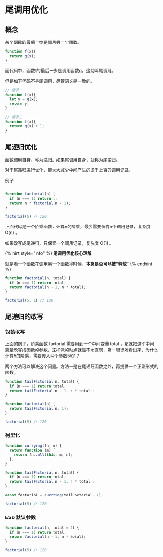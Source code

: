 # 尾调用优化

## 概念

某个函数的最后一步是调用另一个函数。

```javascript
function f(x){
  return g(x);
}
```

面代码中，函数f的最后一步是调用函数g，这就叫尾调用。

但是如下代码不是尾调用，尽管语义是一致的。

```javascript
// 情况一
function f(x){
  let y = g(x);
  return y;
}

// 情况二
function f(x){
  return g(x) + 1;
}
```

## 尾递归优化

函数调用自身，称为递归。如果尾调用自身，就称为尾递归。

对于尾递归进行优化，能大大减少中间产生的成千上百的调用记录。

例子

```javascript

function factorial(n) {
  if (n === 1) return 1;
  return n * factorial(n - 1);
}

factorial(5) // 120
```

上面代码是一个阶乘函数，计算n的阶乘，最多需要保存n个调用记录，复杂度 O\(n\) 。

如果改写成尾递归，只保留一个调用记录，复杂度 O\(1\) 。

{% hint style="info" %}
**尾调用优化核心理解**

就是看一个函数在调用另一个函数得时候，**本身是否可以被“释放”**
{% endhint %}

```javascript
function factorial(n, total) {
  if (n === 1) return total;
  return factorial(n - 1, n * total);
}

factorial(5, 1) // 120
```

## 尾递归的改写

### 包装改写

上面的例子，阶乘函数 factorial 需要用到一个中间变量 total ，那就把这个中间变量改写成函数的参数。这样做的缺点就是不太直观，第一眼很难看出来，为什么计算5的阶乘，需要传入两个参数5和1？

两个方法可以解决这个问题。方法一是在尾递归函数之外，再提供一个正常形式的函数。

```javascript
function tailFactorial(n, total) {
  if (n === 1) return total;
  return tailFactorial(n - 1, n * total);
}

function factorial(n) {
  return tailFactorial(n, 1);
}

factorial(5) // 120
```

### 柯里化

```javascript
function currying(fn, n) {
  return function (m) {
    return fn.call(this, m, n);
  };
}

function tailFactorial(n, total) {
  if (n === 1) return total;
  return tailFactorial(n - 1, n * total);
}

const factorial = currying(tailFactorial, 1);

factorial(5) // 120
```

### ES6 默认参数

```javascript
function factorial(n, total = 1) {
  if (n === 1) return total;
  return factorial(n - 1, n * total);
}

factorial(5) // 120
```

